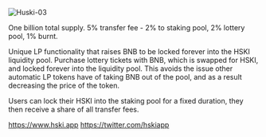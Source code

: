 
![Huski-03](https://user-images.githubusercontent.com/71923508/158598047-c5d6d1a9-b638-4324-b8d8-d5b27eccccb2.png)

One billion total supply. 5% transfer fee - 2% to staking pool, 2% lottery pool, 1% burnt.

Unique LP functionality that raises BNB to be locked forever into the HSKI liquidity pool. Purchase lottery tickets with BNB, which is swapped for HSKI, and locked forever into the liquidity pool. This avoids the issue other automatic LP tokens have of taking BNB out of the pool, and as a result decreasing the price of the token.

Users can lock their HSKI into the staking pool for a fixed duration, they then receive a share of all transfer fees.

https://www.hski.app
https://twitter.com/hskiapp
